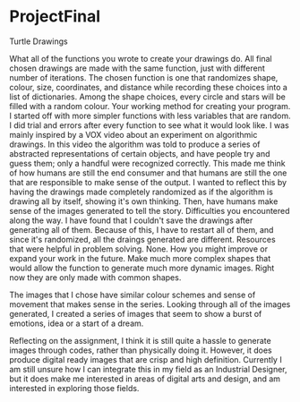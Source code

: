 # ProjectFinal
Turtle Drawings

What all of the functions you wrote to create your drawings do.
  All final chosen drawings are made with the same function, just with different number of iterations. The chosen function is one that randomizes shape, colour, size, coordinates, and distance while recording these choices into a list of dictionaries. Among the shape choices, every circle and stars will be filled with a random colour. 
Your working method for creating your program.
  I started off with more simpler functions with less variables that are random. I did trial and errors after every function to see what it would look like. I was mainly inspired by a VOX video about an experiment on algorithmic drawings. In this video the algorithm was told to produce a series of abstracted representations of certain objects, and have people try and guess them; only a handful were recognized correctly. This made me think of how humans are still the end consumer and that humans are still the one that are responsible to make sense of the output. I wanted to reflect this by having the drawings made completely randomized as if the algorithm is drawing all by itself, showing it's own thinking. Then, have humans make sense of the images generated to tell the story. 
Difficulties you encountered along the way.
  I have found that I couldn't save the drawings after generating all of them. Because of this, I have to restart all of them, and since it's randomized, all the draings generated are different.
Resources that were helpful in problem solving.
  None.
How you might improve or expand your work in the future.
  Make much more complex shapes that would allow the function to generate much more dynamic images. Right now they are only made with common shapes.
  
The images that I chose have similar colour schemes and sense of movement that makes sense in the series. Looking through all of the images generated, I created a series of images that seem to show a burst of emotions, idea or a start of a dream. 

Reflecting on the assignment, I think it is still quite a hassle to generate images through codes, rather than physically doing it. However, it does produce digital ready images that are crisp and high definition. Currently I am still unsure how I can integrate this in my field as an Industrial Designer, but it does make me interested in areas of digital arts and design, and am interested in exploring those fields. 
